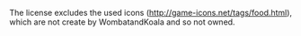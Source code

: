 The license excludes the used icons (http://game-icons.net/tags/food.html), which are not create by WombatandKoala and so not owned.

